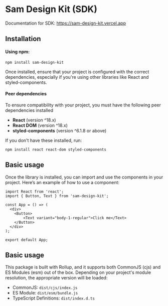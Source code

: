 # Sam Design Kit (SDK)

Documentation for SDK: https://sam-design-kit.vercel.app

## Installation

#### Using npm:

```
npm install sam-design-kit
```

Once installed, ensure that your project is configured with the correct dependencies, especially if you're using other libraries like React and styled-components.

#### Peer dependencies

To ensure compatibility with your project, you must have the following peer dependencies installed

 - <strong>React</strong> (version ^18.x)
 - <strong>React DOM</strong> (version ^18.x)
 - <strong>styled-components</strong> (version ^6.1.8 or above)

If you don't have these installed, run:

```
npm install react react-dom styled-components
```

## Basic usage

Once the library is installed, you can import and use the components in your project. Here’s an example of how to use a component:

```
import React from 'react';
import { Button, Text } from 'sam-design-kit';

const App = () => (
  <div>
    <Button>
        <Text variant="body-1-regular">Click me</Text>
    </Button>
  </div>
);

export default App;
```

## Basic usage

This package is built with Rollup, and it supports both CommonJS (cjs) and ES Modules (esm) out of the box. Depending on your project's module resolution, the appropriate version will be loaded:

 - CommonJS: `dist/cjs/index.js`
 - ES Module: `dist/esm/bundle.js`
 - TypeScript Definitions: `dist/index.d.ts`